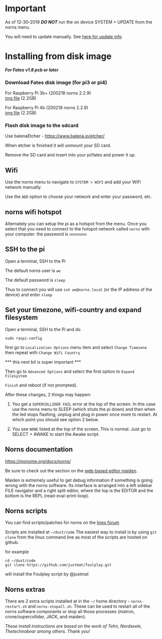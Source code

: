 # Important 
As of 12-30-2019 ***DO NOT*** run the on device SYSTEM > UPDATE from the norns menu. 

You will need to update manually. See [here for update info](https://github.com/okyeron/fates/releases)



# Installing from disk image
***For Fates v1.8 pcb or later***


### Download Fates disk image (for pi3 or pi4) 

For Raspberry Pi 3b+ (200218 norns 2.2.9)  
[img file](https://archive.org/download/fates-pi4b-20200218/fates-pi3b-20200218.img)  (2.2GB)  



For Raspberry Pi 4b (200218 norns 2.2.9)  
[img file](https://archive.org/download/fates-pi4b-20200218/fates-pi4b-20200218.img) (2.2GB)  





### Flash disk image to the sdcard
Use balenaEtcher - https://www.balena.io/etcher/ 

When etcher is finished it will unmount your SD card. 

Remove the SD card and insert into your pi/fates and power it up.


## Wifi   

Use the norns menu to navigate to `SYSTEM > WIFI` and add your WiFi network manually.

Use the `ADD` option to choose your network and enter your password, etc.

## norns wifi hotspot

Alternately you can setup the pi as a hotspot from the menu. Once you select that you need to connect to the hotspot network called `norns` with your computer. the password is `nnnnnnnn`

## SSH to the pi

Open a terminal, SSH to the Pi

The default norns user is `we`

The default password is `sleep`

Thus to connect you will use `ssh we@norns.local` (or the IP address of the device) and enter `sleep`

## Set your timezone, wifi-country and expand filesystem

Open a terminal, SSH to the Pi and do

    sudo raspi-config
    
first go to `Localization Options` menu item and select `Change Timezone`  
then repeat with `Change WiFi Country`  

*** this next bit is super important ***

Then go to `Advanced Options` and select the first option to `Expand Filesystem`  
	
`Finish` and reboot (if not prompted).  

After these changes, 2 things may happen:

1. You get a `SUPERCOLLIDER FAIL` error at the top of the screen. In this case use the norns menu to SLEEP (which shuts the pi down) and then when the led stops flashing, unplug and plug in power once more to restart. At which point you should see option 2 below. 

2. You see `NONE` listed at the top of the screen. This is normal. Just go to SELECT > AWAKE to start the Awake script.  


## Norns documentation

https://monome.org/docs/norns/

Be sure to check out the section on the [web-based editor maiden](https://monome.org/docs/norns/#maiden). 

Maiden is extremely useful to get debug information if something is going wrong with the norns software. Its interface is arranged into a left sidebar FILE navigator and a right split editor, where the top is the EDITOR and the bottom is the REPL (read-eval-print-loop).


## Norns scripts  

You can find scripts/patches for norns on the [lines forum](https://llllllll.co/c/library)

Scripts are installed at `~/dust/code` The easiest way to install is by using `git clone` from the linux command line as most of the scripts are hosted on github.

for example

```
cd ~/dust/code
git clone https://github.com/justmat/foulplay.git
```
will install the Foulplay script by @justmat


## Norns extras

There are 2 extra scripts installed at in the `~/` home directory - `norns-restart.sh` and `norns-stopall.sh`. These can be used to restart all of the norns software components or stop all those processes (matron, crone/supercollider, JACK, and maiden).


*These install instructions are based on the work of Tehn, Nordseele, Thetechnobear among others. Thank you!*
